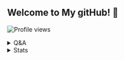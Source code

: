 ## Welcome to My gitHub! 👋 
![Profile views](https://gpvc.arturio.dev/whomiri)

<details>
  <summary>Q&A</summary>

M | A
--- | --- 
**My Computer**  | `MacBook Pro 2018 13"`
**Editor Program**  | `Visual Studio Code`
**Platforms I develop for** | `Desktop, Mobile, Web, CLI`
**My Favorite Languages**  | `PHP, C#/VB.Net, JS, Python, Go, C++`

</details>

<details>
  <summary>Stats</summary>

<table align="center">
    <tr>
        <td align="center"><img src="https://github-readme-stats.vercel.app/api?username=whomiri&show_icons=true&theme=radical" /></td>
    </tr>
    <tr>
        <td align="center"><img src="https://github-readme-stats.vercel.app/api/wakatime?username=whomiri&theme=radical" /></td>
    </tr>
    <tr>
        <td align="center"><img src="https://github-readme-stats.vercel.app/api/top-langs/?username=whomiri&theme=radical&layout=compact" /></td>
    </tr>
    <tr>
        <td align="center"><img src="https://spotify-github-profile.vercel.app/api/view?uid=7zlvw7ozvnxn6z7jj0dgingr5&cover_image=false)" /></td>
    </tr>
</table>

</details>
